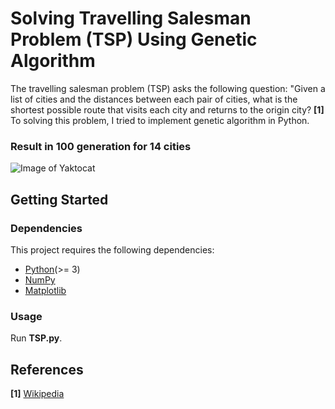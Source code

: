 # Solving Travelling Salesman Problem (TSP) Using Genetic Algorithm
The travelling salesman problem (TSP) asks the following question: "Given a list of cities and the distances between each pair of cities, what is the shortest possible route that visits each city and returns to the origin city? **[1]** To solving this problem, I tried to implement genetic algorithm in Python.

### Result in 100 generation for 14 cities
![Image of Yaktocat](https://raw.githubusercontent.com/numancan/solving-TSP-genetic-algorithm/master/tsp-result.PNG?token=AJBXZ6BHD5Z6WFBFNGVVF6C46ZTO2)

## Getting Started

### Dependencies
This project requires the following dependencies:
* [Python](https://www.python.org/downloads)(>= 3)
* [NumPy](http://www.numpy.org)
* [Matplotlib](https://matplotlib.org)

### Usage
Run **TSP.py**.

## References
**[1]** [Wikipedia](https://en.wikipedia.org/wiki/Travelling_salesman_problem)
